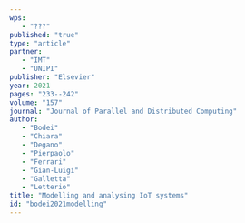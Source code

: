 ```yaml
---
wps: 
   - "???"
published: "true"
type: "article"
partner: 
   - "IMT"
   - "UNIPI"
publisher: "Elsevier"
year: 2021
pages: "233--242"
volume: "157"
journal: "Journal of Parallel and Distributed Computing"
author: 
   - "Bodei"
   - "Chiara"
   - "Degano"
   - "Pierpaolo"
   - "Ferrari"
   - "Gian-Luigi"
   - "Galletta"
   - "Letterio"
title: "Modelling and analysing IoT systems"
id: "bodei2021modelling"
---
```

